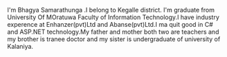 I'm Bhagya Samarathunga .I belong to Kegalle district. I'm graduate from University Of MOratuwa Faculty of Information Technology.I have industry experence at Enhanzer(pvt)Ltd and Abanse(pvt)Ltd.I ma quit good in C# and ASP.NET technology.My father and mother both two are teachers and my brother is tranee doctor and my sister is undergraduate of university of Kalaniya.

